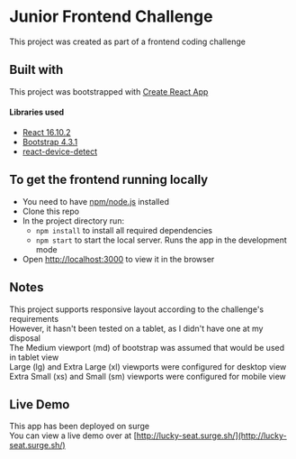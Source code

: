 # Junior Frontend Challenge

This project was created as part of a frontend coding challenge

## Built with

This project was bootstrapped with [Create React App](https://github.com/facebook/create-react-app)
#### Libraries used
- [React 16.10.2](https://reactjs.org/)
- [Bootstrap 4.3.1](https://getbootstrap.com/)
- [react-device-detect](https://www.npmjs.com/package/react-device-detect)

## To get the frontend running locally

- You need to have [npm/node.js](https://www.npmjs.com/get-npm) installed
- Clone this repo
- In the project directory run:
  - `npm install` to install all required dependencies
  - `npm start` to start the local server. Runs the app in the development mode
- Open [http://localhost:3000](http://localhost:3000) to view it in the browser

## Notes
This project supports responsive layout according to the challenge's requirements<br/>
However, it hasn't been tested on a tablet, as I didn't have one at my disposal<br/>
The Medium viewport (md) of bootstrap was assumed that would be used in tablet view<br/>
Large (lg) and Extra Large (xl) viewports were configured for desktop view<br/>
Extra Small (xs) and Small (sm) viewports were configured for mobile view<br/>

## Live Demo

This app has been deployed on surge<br/>
You can view a live demo over at [http://lucky-seat.surge.sh/](http://lucky-seat.surge.sh/)
